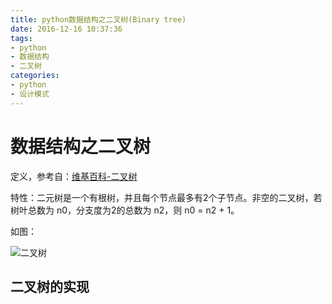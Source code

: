 ```yaml
---
title: python数据结构之二叉树(Binary tree)
date: 2016-12-16 10:37:36
tags:
- python
- 数据结构
- 二叉树
categories:
- python
- 设计模式
---
```


数据结构之二叉树
====
定义，参考自：[维基百科-二叉树](https://zh.wikipedia.org/zh/二叉树)

特性：二元树是一个有根树，并且每个节点最多有2个子节点。非空的二叉树，若树叶总数为 n0，分支度为2的总数为 n2，则 n0 = n2 + 1。

如图：

![二叉树](http://image.candymami.com/16-12-16/27272502-file_1481867029975_ef8b.jpg)
<!--more-->

## 二叉树的实现



